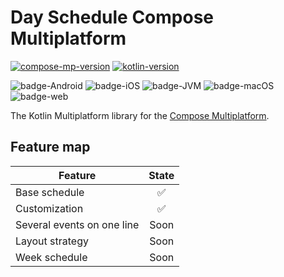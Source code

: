 # Day Schedule Compose Multiplatform

[![compose-mp-version](https://img.shields.io/badge/compose--multiplatform-1.6.10-blue)](https://github.com/JetBrains/compose-multiplatform)
[![kotlin-version](https://img.shields.io/badge/kotlin-2.0.0-blue)](https://github.com/JetBrains/kotlin)

![badge-Android](https://img.shields.io/badge/Platform-Android-brightgreen)
![badge-iOS](https://img.shields.io/badge/Platform-iOS-lightgray)
![badge-JVM](https://img.shields.io/badge/Platform-JVM-orange)
![badge-macOS](https://img.shields.io/badge/Platform-macOS-purple)
![badge-web](https://img.shields.io/badge/Platform-Web-blue)

The Kotlin Multiplatform library for the [Compose Multiplatform](https://github.com/JetBrains/compose-multiplatform).

## Feature map
| Feature                    | State |
|----------------------------|:-----:|
| Base schedule              |   ✅   |
| Customization              |   ✅   |
| Several events on one line | Soon  |
| Layout strategy            | Soon  |
| Week schedule              | Soon  |


